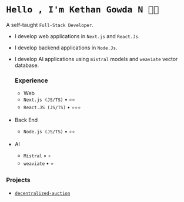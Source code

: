 
# `Hello , I'm Kethan Gowda N 👋🏽`

A self-taught `Full-Stack Developer`.

* I develop web applications in `Next.js` and `React.Js`.
* I develop backend applications in `Node.Js`.
* I develop AI applications using `mistral` models and `weaviate` vector database.

  ### Experience

  - Web
  - `Next.js (JS/TS)` • `⭐️⭐️` 
  - `React.JS (JS/TS)` • `⭐️⭐️⭐️` 
 
- Back End
  - `Node.js (JS/TS)` • `⭐️⭐️` 
 
- AI
  - `Mistral` • `⭐️` 
  - `weaviate` • `⭐️` 


### Projects
- [`decentralized-auction`](https://github.com/Kethan3/decentralized-auction.git)
